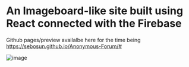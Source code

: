 # An Imageboard-like site built using React connected with the Firebase

Github pages/preview availalbe here for the time being https://sebosun.github.io/Anonymous-Forum/#

![image](https://user-images.githubusercontent.com/51924529/126942539-755e621f-96be-4f42-9a0d-5644b58921e8.png)
